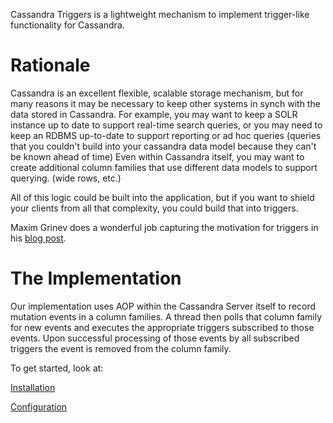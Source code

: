 Cassandra Triggers is a lightweight mechanism to implement trigger-like functionality for Cassandra.

# Rationale

Cassandra is an excellent flexible, scalable storage mechanism, but for many reasons it may be necessary to keep other systems in synch with the data stored in Cassandra.  For example, you may want to keep a SOLR instance up to date to support real-time search queries, or you may need to keep an RDBMS up-to-date to support reporting or ad hoc queries (queries that you couldn't build into your cassandra data model because they can't be known ahead of time)  Even within Cassandra itself, you may want to create additional column families that use different data models to support querying. (wide rows, etc.)

All of this logic could be built into the application, but if you want to shield your clients from all that complexity, you could build that into triggers.

Maxim Grinev does a wonderful job capturing the motivation for triggers in his [blog post](http://maxgrinev.com/2010/07/23/extending-cassandra-with-asynchronous-triggers/).  

# The Implementation

Our implementation uses AOP within the Cassandra Server itself to record mutation events in a column families.  A thread then polls that column family for new events and executes the appropriate triggers subscribed to those events. Upon successful processing of those events by all subscribed triggers the event is removed from the column family.

To get started, look at:

[Installation](https://github.com/hmsonline/cassandra-triggers/wiki/installation)

[Configuration](https://github.com/hmsonline/cassandra-triggers/wiki/configuration)

